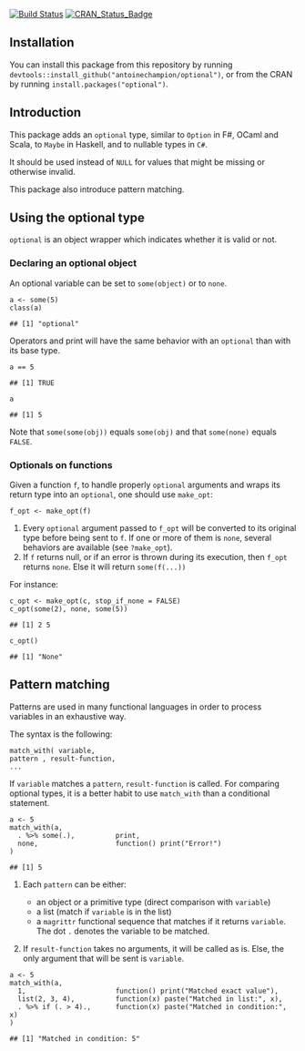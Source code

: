 [![Build Status](https://travis-ci.org/antoinechampion/optional.svg?branch=master)](https://travis-ci.org/antoinechampion/optional) [![CRAN\_Status\_Badge](http://www.r-pkg.org/badges/version/optional)](https://cran.r-project.org/package=optional)

<!DOCTYPE html>

<html xmlns="http://www.w3.org/1999/xhtml">

<head>

<meta charset="utf-8">
<meta http-equiv="Content-Type" content="text/html; charset=utf-8" />
<meta name="generator" content="pandoc" />

<meta name="viewport" content="width=device-width, initial-scale=1">

<meta name="author" content="Antoine Champion" />

<meta name="date" content="2017-07-27" />

<div id="installtion" class="section level2">
<h2>Installation</h2>
<p>You can install this package from this repository by running <code>devtools::install_github("antoinechampion/optional")</code>, or from the CRAN by running <code>install.packages("optional")</code>.
</div>

<div id="introduction" class="section level2">
<h2>Introduction</h2>
<p>This package adds an <code>optional</code> type, similar to <code>Option</code> in F#, OCaml and Scala, to <code>Maybe</code> in Haskell, and to nullable types in <code>C#</code>.</p>
<p>It should be used instead of <code>NULL</code> for values that might be missing or otherwise invalid.</p>
<p>This package also introduce pattern matching.</p>
</div>
<div id="using-the-optional-type" class="section level2">
<h2>Using the optional type</h2>
<p><code>optional</code> is an object wrapper which indicates whether it is valid or not.</p>
<div id="declaring-an-optional-object" class="section level3">
<h3>Declaring an optional object</h3>
<p>An optional variable can be set to <code>some(object)</code> or to <code>none</code>.</p>
<div class="sourceCode"><pre class="sourceCode r"><code class="sourceCode r">a &lt;-<span class="st"> </span><span class="kw">some</span>(<span class="dv">5</span>)
<span class="kw">class</span>(a)</code></pre></div>
<pre><code>## [1] &quot;optional&quot;</code></pre>
<p>Operators and print will have the same behavior with an <code>optional</code> than with its base type.</p>
<div class="sourceCode"><pre class="sourceCode r"><code class="sourceCode r">a <span class="op">==</span><span class="st"> </span><span class="dv">5</span></code></pre></div>
<pre><code>## [1] TRUE</code></pre>
<div class="sourceCode"><pre class="sourceCode r"><code class="sourceCode r">a</code></pre></div>
<pre><code>## [1] 5</code></pre>
<p>Note that <code>some(some(obj))</code> equals <code>some(obj)</code> and that <code>some(none)</code> equals <code>FALSE</code>.</p>
</div>
<div id="optionals-on-functions" class="section level3">
<h3>Optionals on functions</h3>
<p>Given a function <code>f</code>, to handle properly <code>optional</code> arguments and wraps its return type into an <code>optional</code>, one should use <code>make_opt</code>:</p>
<pre><code>f_opt &lt;- make_opt(f)</code></pre>
<ol style="list-style-type: decimal">
<li>Every <code>optional</code> argument passed to <code>f_opt</code> will be converted to its original type before being sent to <code>f</code>. If one or more of them is <code>none</code>, several behaviors are available (see <code>?make_opt</code>).</li>
<li>If <code>f</code> returns null, or if an error is thrown during its execution, then <code>f_opt</code> returns <code>none</code>. Else it will return <code>some(f(...))</code></li>
</ol>
<p>For instance:</p>
<div class="sourceCode"><pre class="sourceCode r"><code class="sourceCode r">c_opt &lt;-<span class="st"> </span><span class="kw">make_opt</span>(c, <span class="dt">stop_if_none =</span> <span class="ot">FALSE</span>)
<span class="kw">c_opt</span>(<span class="kw">some</span>(<span class="dv">2</span>), none, <span class="kw">some</span>(<span class="dv">5</span>))</code></pre></div>
<pre><code>## [1] 2 5</code></pre>
<div class="sourceCode"><pre class="sourceCode r"><code class="sourceCode r"><span class="kw">c_opt</span>()</code></pre></div>
<pre><code>## [1] &quot;None&quot;</code></pre>
</div>
</div>
<div id="pattern-matching" class="section level2">
<h2>Pattern matching</h2>
<p>Patterns are used in many functional languages in order to process variables in an exhaustive way.</p>
<p>The syntax is the following:</p>
<pre><code>match_with( variable,
pattern , result-function,
...</code></pre>
<p>If <code>variable</code> matches a <code>pattern</code>, <code>result-function</code> is called. For comparing optional types, it is a better habit to use <code>match_with</code> than a conditional statement.</p>
<div class="sourceCode"><pre class="sourceCode r"><code class="sourceCode r">a &lt;-<span class="st"> </span><span class="dv">5</span>
<span class="kw">match_with</span>(a,
  . <span class="op">%&gt;%</span><span class="st"> </span><span class="kw">some</span>(.),          print,
  none,                   <span class="cf">function</span>() <span class="kw">print</span>(<span class="st">&quot;Error!&quot;</span>)
)</code></pre></div>
<pre><code>## [1] 5</code></pre>
<ol style="list-style-type: decimal">
<li><p>Each <code>pattern</code> can be either:</p>
<ul>
<li>an object or a primitive type (direct comparison with <code>variable</code>)</li>
<li>a list (match if <code>variable</code> is in the list)</li>
<li>a <code>magrittr</code> functional sequence that matches if it returns <code>variable</code>. The dot <code>.</code> denotes the variable to be matched.</li>
</ul></li>
<li><p>If <code>result-function</code> takes no arguments, it will be called as is. Else, the only argument that will be sent is <code>variable</code>.</p></li>
</ol>
<div class="sourceCode"><pre class="sourceCode r"><code class="sourceCode r">a &lt;-<span class="st"> </span><span class="dv">5</span>
<span class="kw">match_with</span>(a,
  <span class="dv">1</span>,                      <span class="cf">function</span>() <span class="kw">print</span>(<span class="st">&quot;Matched exact value&quot;</span>),
  <span class="kw">list</span>(<span class="dv">2</span>, <span class="dv">3</span>, <span class="dv">4</span>),          <span class="cf">function</span>(x) <span class="kw">paste</span>(<span class="st">&quot;Matched in list:&quot;</span>, x),
  . <span class="op">%&gt;%</span><span class="st"> </span><span class="cf">if</span> (. <span class="op">&gt;</span><span class="st"> </span><span class="dv">4</span>).,      <span class="cf">function</span>(x) <span class="kw">paste</span>(<span class="st">&quot;Matched in condition:&quot;</span>, x)
)</code></pre></div>
<pre><code>## [1] &quot;Matched in condition: 5&quot;</code></pre>
</div>

</body>
</html>
